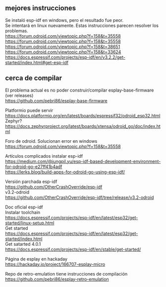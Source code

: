 ## mejores instrucciones
Se instaló esp-idf en windows, pero el resultado fue peor.  
Se intentará en linux nuevamente. Estas instrucciones parecen resolver los problemas.  
https://forum.odroid.com/viewtopic.php?f=158&t=35558  
https://forum.odroid.com/viewtopic.php?f=158&t=35558  
https://forum.odroid.com/viewtopic.php?f=158&t=38651  
https://forum.odroid.com/viewtopic.php?f=158&t=33624  
https://docs.espressif.com/projects/esp-idf/en/v3.2.2/get-started/index.html#get-esp-idf  

## cerca de compilar
El problema actual es no poder construir/compilar esplay-base-firmware  
(ver releases)  
https://github.com/pebri86/esplay-base-firmware

Platformio puede servir  
https://docs.platformio.org/en/latest/boards/espressif32/odroid_esp32.html  
Zephyr?  
https://docs.zephyrproject.org/latest/boards/xtensa/odroid_go/doc/index.html  

Foro de odroid. Solucionan error en windows  
https://forum.odroid.com/viewtopic.php?f=158&t=35558  

Artículos complicados instalar esp-idf  
https://medium.com/@jungpil.yu/esp-idf-based-development-environment-for-odroid-go-e27ff41b4adf  
https://lerks.blog/build-apps-for-odroid-go-using-esp-idf/  

Versión parchada esp-idf  
https://github.com/OtherCrashOverride/esp-idf  
v3.2-odroid  
https://github.com/OtherCrashOverride/esp-idf/tree/release/v3.2-odroid  

Doc oficial esp-idf  
Instalar toolchain  
https://docs.espressif.com/projects/esp-idf/en/latest/esp32/get-started/linux-setup.html  
Get started  
https://docs.espressif.com/projects/esp-idf/en/latest/esp32/get-started/index.html  
Get satarted 4.0.1  
https://docs.espressif.com/projects/esp-idf/en/stable/get-started/  

Página de esplay en hackaday  
https://hackaday.io/project/166707-esplay-micro  

Repo de retro-emulation tiene instrucciones de compilación  
https://github.com/pebri86/esplay-retro-emulation  
